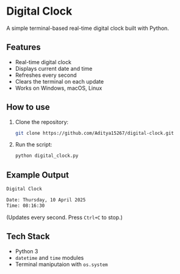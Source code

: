 # Digital Clock

A simple terminal-based real-time digital clock built with Python.

## Features

- Real-time digital clock
- Displays current date and time
- Refreshes every second
- Clears the terminal on each update
- Works on Windows, macOS, Linux

## How to use

1. Clone the repository:
    ```sh
    git clone https://github.com/Aditya15267/digital-clock.git
2. Run the script:
    ```sh
    python digital_clock.py
    ```

## Example Output
```bash
Digital Clock

Date: Thursday, 10 April 2025
Time: 08:16:30
```
(Updates every second. Press `Ctrl+C` to stop.)

## Tech Stack

- Python 3
- `datetime` and `time` modules
- Terminal maniputaion with `os.system`